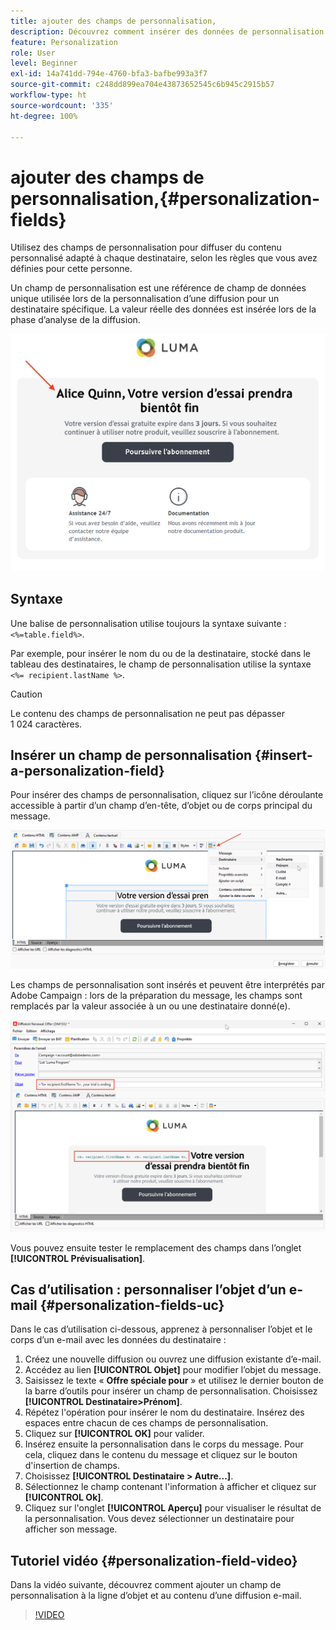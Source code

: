 ```yaml
---
title: ajouter des champs de personnalisation,
description: Découvrez comment insérer des données de personnalisation dans le contenu de votre message.
feature: Personalization
role: User
level: Beginner
exl-id: 14a741dd-794e-4760-bfa3-bafbe993a3f7
source-git-commit: c248dd899ea704e43873652545c6b945c2915b57
workflow-type: ht
source-wordcount: '335'
ht-degree: 100%

---
```


# ajouter des champs de personnalisation,{#personalization-fields}

Utilisez des champs de personnalisation pour diffuser du contenu personnalisé adapté à chaque destinataire, selon les règles que vous avez définies pour cette personne.

Un champ de personnalisation est une référence de champ de données unique utilisée lors de la personnalisation d’une diffusion pour un destinataire spécifique. La valeur réelle des données est insérée lors de la phase d’analyse de la diffusion.

![exemple de personnalisation des messages](assets/perso-name-sample.png)

## Syntaxe

Une balise de personnalisation utilise toujours la syntaxe suivante : `<%=table.field%>`.

Par exemple, pour insérer le nom du ou de la destinataire, stocké dans le tableau des destinataires, le champ de personnalisation utilise la syntaxe `<%= recipient.lastName %>`.

>[!CAUTION]
>
>Le contenu des champs de personnalisation ne peut pas dépasser 1 024 caractères.

## Insérer un champ de personnalisation {#insert-a-personalization-field}

Pour insérer des champs de personnalisation, cliquez sur l’icône déroulante accessible à partir d’un champ d’en-tête, d’objet ou de corps principal du message.

![insérer un champ de personnalisation](assets/perso-field-insert.png)

Les champs de personnalisation sont insérés et peuvent être interprétés par Adobe Campaign : lors de la préparation du message, les champs sont remplacés par la valeur associée à un ou une destinataire donné(e).

![champs de personnalisation d’un e-mail](assets/perso-fields-in-msg.png)

Vous pouvez ensuite tester le remplacement des champs dans l’onglet **[!UICONTROL Prévisualisation]**.

<!--Learn more about message preview in [this page]().-->

## Cas d’utilisation : personnaliser l’objet d’un e-mail {#personalization-fields-uc}

Dans le cas d’utilisation ci-dessous, apprenez à personnaliser l’objet et le corps d’un e-mail avec les données du destinataire :

1. Créez une nouvelle diffusion ou ouvrez une diffusion existante d’e-mail.
1. Accédez au lien **[!UICONTROL Objet]** pour modifier l’objet du message.
1. Saisissez le texte « **Offre spéciale pour** » et utilisez le dernier bouton de la barre d’outils pour insérer un champ de personnalisation. Choisissez **[!UICONTROL Destinataire>Prénom]**.
1. Répétez l&#39;opération pour insérer le nom du destinataire. Insérez des espaces entre chacun de ces champs de personnalisation.
1. Cliquez sur **[!UICONTROL OK]** pour valider.
1. Insérez ensuite la personnalisation dans le corps du message. Pour cela, cliquez dans le contenu du message et cliquez sur le bouton d&#39;insertion de champs.
1. Choisissez **[!UICONTROL Destinataire > Autre...]**.
1. Sélectionnez le champ contenant l&#39;information à afficher et cliquez sur **[!UICONTROL Ok]**.
1. Cliquez sur l&#39;onglet **[!UICONTROL Aperçu]** pour visualiser le résultat de la personnalisation. Vous devez sélectionner un destinataire pour afficher son message.



## Tutoriel vidéo {#personalization-field-video}

Dans la vidéo suivante, découvrez comment ajouter un champ de personnalisation à la ligne d’objet et au contenu d’une diffusion e-mail.

>[!VIDEO](https://video.tv.adobe.com/v/24925?quality=12)
